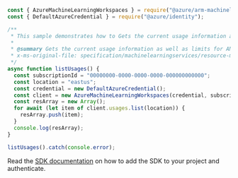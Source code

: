```javascript
const { AzureMachineLearningWorkspaces } = require("@azure/arm-machinelearning");
const { DefaultAzureCredential } = require("@azure/identity");

/**
 * This sample demonstrates how to Gets the current usage information as well as limits for AML resources for given subscription and location.
 *
 * @summary Gets the current usage information as well as limits for AML resources for given subscription and location.
 * x-ms-original-file: specification/machinelearningservices/resource-manager/Microsoft.MachineLearningServices/stable/2021-07-01/examples/Usage/list.json
 */
async function listUsages() {
  const subscriptionId = "00000000-0000-0000-0000-000000000000";
  const location = "eastus";
  const credential = new DefaultAzureCredential();
  const client = new AzureMachineLearningWorkspaces(credential, subscriptionId);
  const resArray = new Array();
  for await (let item of client.usages.list(location)) {
    resArray.push(item);
  }
  console.log(resArray);
}

listUsages().catch(console.error);
```

Read the [SDK documentation](https://github.com/Azure/azure-sdk-for-js/blob/%40azure%2Farm-machinelearning_1.0.0-beta.1/sdk/machinelearning/arm-machinelearning/README.md) on how to add the SDK to your project and authenticate.

